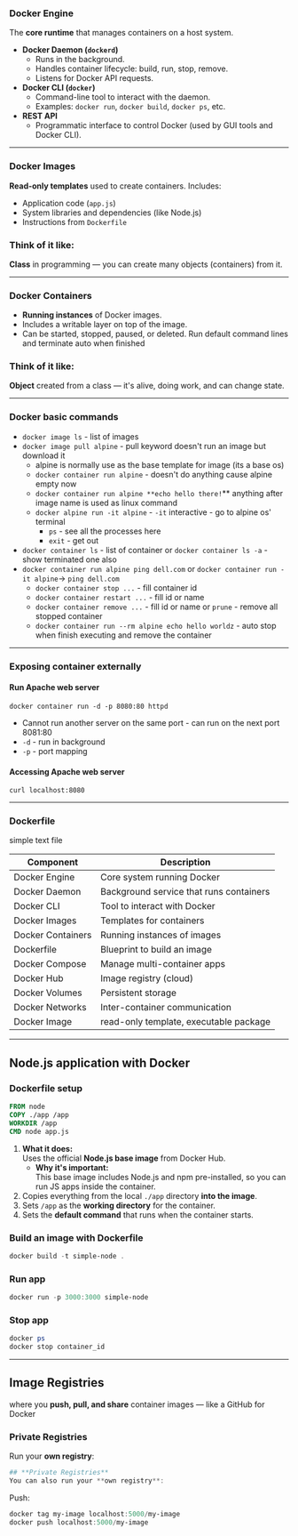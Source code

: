 ### **Docker Engine**
The **core runtime** that manages containers on a host system.
- **Docker Daemon (`dockerd`)**
    - Runs in the background.
    - Handles container lifecycle: build, run, stop, remove.
    - Listens for Docker API requests.
- **Docker CLI (`docker`)**
    - Command-line tool to interact with the daemon.
    - Examples: `docker run`, `docker build`, `docker ps`, etc.
- **REST API**
    - Programmatic interface to control Docker (used by GUI tools and Docker CLI).

---
### **Docker Images**
**Read-only templates** used to create containers. Includes:
- Application code (`app.js`)
- System libraries and dependencies (like Node.js)
- Instructions from `Dockerfile`
### Think of it like: 
**Class** in programming — you can create many objects (containers) from it.

---
### **Docker Containers**
- **Running instances** of Docker images.
- Includes a writable layer on top of the image.
- Can be started, stopped, paused, or deleted.
Run default command lines and terminate auto when finished
### Think of it like:
**Object** created from a class — it's alive, doing work, and can change state.

---
### **Docker basic commands**
- `docker image ls` - list of images 
- `docker image pull alpine` - pull keyword doesn't run an image but download it 
	- alpine is normally use as the base template for image (its a base os)
	- `docker container run alpine` - doesn't do anything cause alpine empty now
	- `docker container run alpine **echo hello there!`**  anything after image name is used as linux command 
	- `docker alpine run -it alpine` - `-it` interactive - go to alpine os' terminal 
		- `ps` - see all the processes here
		- `exit` - get out
- `docker container ls` - list of container or `docker container ls -a` - show terminated one also
- `docker container run alpine ping dell.com` or `docker container run -it alpine`-> `ping dell.com`
	- `docker container stop ...` - fill container id
	- `docker container restart ...` - fill id or name 
	- `docker container remove ...` - fill id or name or `prune` - remove all stopped container
	- `docker container run --rm alpine echo hello worldz` - auto stop when finish executing and remove the container

---
### **Exposing container externally**

#### Run Apache web server
`docker container run -d -p 8080:80 httpd`
- Cannot run another server on the same port - can run on the next port 8081:80
- `-d` - run in background
- `-p` - port mapping
#### Accessing Apache web server
`curl localhost:8080`

---
### Dockerfile
simple text file

| Component         | Description                             |
| ----------------- | --------------------------------------- |
| Docker Engine     | Core system running Docker              |
| Docker Daemon     | Background service that runs containers |
| Docker CLI        | Tool to interact with Docker            |
| Docker Images     | Templates for containers                |
| Docker Containers | Running instances of images             |
| Dockerfile        | Blueprint to build an image             |
| Docker Compose    | Manage multi-container apps             |
| Docker Hub        | Image registry (cloud)                  |
| Docker Volumes    | Persistent storage                      |
| Docker Networks   | Inter-container communication           |
| Docker Image      | read-only template, executable package  |

---
## Node.js application with Docker

### Dockerfile setup
```Dockerfile
FROM node
COPY ./app /app
WORKDIR /app
CMD node app.js
```

1. **What it does:**  
    Uses the official **Node.js base image** from Docker Hub.    
	- **Why it's important:**  
	    This base image includes Node.js and npm pre-installed, so you can run JS apps inside the container.
2. Copies everything from the local `./app` directory **into the image**.
3. Sets `/app` as the **working directory** for the container.
4. Sets the **default command** that runs when the container starts.

### Build an image with Dockerfile
``` powershell
docker build -t simple-node .
```
### Run app 
```Powershell
docker run -p 3000:3000 simple-node
```
### Stop app
```Powershell
docker ps
docker stop container_id
```

---
## Image Registries
where you **push, pull, and share** container images — like a GitHub for Docker

### Private Registries
Run your **own registry**:
```Powershell
## **Private Registries**
You can also run your **own registry**:
```
Push:
```powershell
docker tag my-image localhost:5000/my-image
docker push localhost:5000/my-image
```
